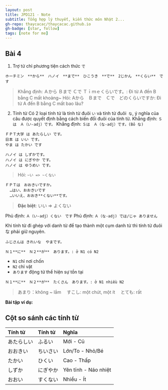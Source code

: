 ```yaml
---
layout: post
title: JPD121 - Note
subtitle: Tổng hợp lý thuyết, kiến thức môn Nhật 2...
gh-repo: thaycacac/thaycacac.github.io
gh-badge: [star, follow]
tags: [note for me]
---
```


## Bài 4
1. Trợ từ chỉ phương tiện cách thức `で`
```
ホーチミン　**から**　ハノイ　**まで**　ひこうき　**で**　2じかん　**くらい**　です
```
> Khẳng định: Ａから Ｂまで Ｃで Ｔｉｍｅくらいです。: Đi từ A đến B bằng C mất khoảng~ 
> Hỏi: Aから　Ｂまで　Ｃで　どのくらいですか: Đi từ A đến B bằng C mất bao lâu?
2. Tính từ
Có 2 loại tính từ là tính từ đuôi `い` và tính từ đuôi` な`, ý nghĩa của câu được quyết định bằng cách biến đổi đuôi của tính từ.
Khẳng định: `Ｓは　Ａ（い-adj）です。`
Khẳng định: `Ｓは　Ａ（な-adj）です。(Bỏ な)`

```
ＦＰＴ大学 は あたらしい です。
日本 は いい です。
やま は たかい です

ハノイ は しずかです。
ハノイ は にぎやか です。
ハノイ は ゆうめい です。
```
> Hỏi: `~い => ~くない`

```
ＦＰＴは　おおきいですか。
  …はい、おおきいです
  …いいえ、おおき**くない**です。
```
> **Đặc biệt**: いい => よくない

Phủ định: `Ａ（い-adj）くない　です`
Phủ định: `Ａ（な-adj) では/じゃ ありません`

Khi tính từ đi ghép với danh từ để tạo thành một cụm danh từ thì tính từ đuôi な phải giữ nguyên.

```
ふじさんは きれいな  やまです。
```
`Ｎ１**に**　Ｎ２**が**　あります。: ở N1 có N2`
* `N1` chỉ nơi chốn
* `N2` chỉ vật
* `あります` động từ thể hiện sự tồn tại

`Ｎ１**に**　Ｎ２**が**　たくさん　あります。: ở N1 nhiều N2`
> あまり：không ~ lắm
>　すこし: một chút, một ít
>　とても: rất

**Bài tập ví dụ:**

## Cột so sánh các tính từ

|Tính từ|Tính từ|Nghĩa|
|:------|:------|:----|
|あたらしい|ふるい|Mới - Cũ|
|おおきい|ちいさい|Lớn/To - Nhỏ/Bé|
|たかい|ひくい|Cao - Thấp|
|しずか|にぎやか|Yên tĩnh - Náo nhiệt|
|おおい|すくない|Nhiều - Ít|







